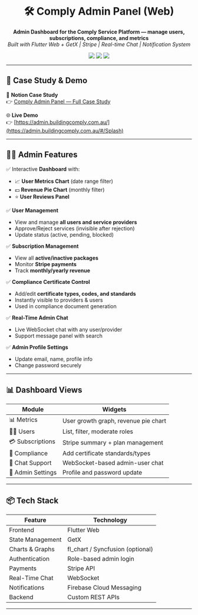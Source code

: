 <h1 align="center">🛠️ Comply Admin Panel (Web)</h1>

<p align="center">
  <b>Admin Dashboard for the Comply Service Platform — manage users, subscriptions, compliance, and metrics</b><br>
  <i>Built with Flutter Web + GetX | Stripe | Real-time Chat | Notification System</i>
</p>

<p align="center">
  <img src="https://img.shields.io/badge/Flutter-Web-blue?style=flat-square">
  <img src="https://img.shields.io/badge/GetX-State%20Management-purple?style=flat-square">
  <img src="https://img.shields.io/badge/Admin%20Panel-CRM%20Style-success?style=flat-square">
</p>

---

## 🔗 Case Study & Demo

📄 **Notion Case Study**  
👉 [Comply Admin Panel — Full Case Study](https://www.notion.so/Comply-Admin-Panel-22f3f213f7a880b1a2fdcf7474822bad)

🌐 **Live Demo**  
👉 [https://admin.buildingcomply.com.au/](https://admin.buildingcomply.com.au/#/Splash)

---

## 🧑‍💼 Admin Features

✅ Interactive **Dashboard** with:
- 📈 **User Metrics Chart** (date range filter)
- 💵 **Revenue Pie Chart** (monthly filter)
- ⭐ **User Reviews Panel**

✅ **User Management**
- View and manage **all users and service providers**
- Approve/Reject services (invisible after rejection)
- Update status (active, pending, blocked)

✅ **Subscription Management**
- View all **active/inactive packages**
- Monitor **Stripe payments**
- Track **monthly/yearly revenue**

✅ **Compliance Certificate Control**
- Add/edit **certificate types, codes, and standards**
- Instantly visible to providers & users
- Used in compliance document generation

✅ **Real-Time Admin Chat**
- Live WebSocket chat with any user/provider
- Support message panel with search

✅ **Admin Profile Settings**
- Update email, name, profile info
- Change password securely

---

## 📊 Dashboard Views

| Module | Widgets |
|--------|---------|
| 📊 Metrics | User growth graph, revenue pie chart |
| 🧑‍💼 Users | List, filter, moderate roles |
| 💳 Subscriptions | Stripe summary + plan management |
| 🧾 Compliance | Add certificate standards/types |
| 💬 Chat Support | WebSocket-based admin-user chat |
| 🔐 Admin Settings | Profile and password update |

---

## 📦 Tech Stack

| Feature | Technology |
|--------|-------------|
| Frontend | Flutter Web |
| State Management | GetX |
| Charts & Graphs | fl_chart / Syncfusion (optional) |
| Authentication | Role-based admin login |
| Payments | Stripe API |
| Real-Time Chat | WebSocket |
| Notifications | Firebase Cloud Messaging |
| Backend | Custom REST APIs |

---


